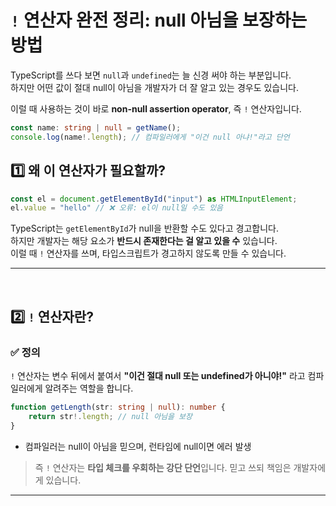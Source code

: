 # `!` 연산자 완전 정리: null 아님을 보장하는 방법
TypeScript를 쓰다 보면 `null`과 `undefined`는 늘 신경 써야 하는 부분입니다.  
하지만 어떤 값이 절대 null이 아님을 개발자가 더 잘 알고 있는 경우도 있습니다.

이럴 때 사용하는 것이 바로 **non-null assertion operator**, 즉 `!` 연산자입니다.

```ts
const name: string | null = getName();
console.log(name!.length); // 컴파일러에게 "이건 null 아냐!"라고 단언
```

## 1️⃣ 왜 이 연산자가 필요할까?
```ts
const el = document.getElementById("input") as HTMLInputElement;
el.value = "hello" // ❌ 오류: el이 null일 수도 있음
```

TypeScript는 `getElementById`가 null을 반환할 수도 있다고 경고합니다.  
하지만 개발자는 해당 요소가 **반드시 존재한다는 걸 알고 있을 수** 있습니다.  
이럴 때 `!` 연산자를 쓰며, 타입스크립트가 경고하지 않도록 만들 수 있습니다.

---
<br>

## 2️⃣ `!` 연산자란?
### ✅ 정의
`!` 연산자는 변수 뒤에서 붙여서 **"이건 절대 null 또는 undefined가 아니야!"** 라고 컴파일러에게 알려주는 역할을 합니다.
```ts
function getLength(str: string | null): number {
	return str!.length; // null 아님을 보장
}
```
- 컴파일러는 null이 아님을 믿으며, 런타임에 null이면 에러 발생
> 즉 `!` 연산자는 **타입 체크를 우회하는 강단 단언**입니다. 믿고 쓰되 책임은 개발자에게 있습니다.
 
 ---
 <br>